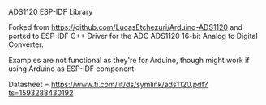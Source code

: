 ADS1120 ESP-IDF Library

Forked from https://github.com/LucasEtchezuri/Arduino-ADS1120 and ported to ESP-IDF
C++ Driver for the ADC ADS1120 16-bit Analog to Digital Converter.

Examples are not functional as they're for Arduino, though might work if using Arduino as ESP-IDF component.

Datasheet = https://www.ti.com/lit/ds/symlink/ads1120.pdf?ts=1593288430192
